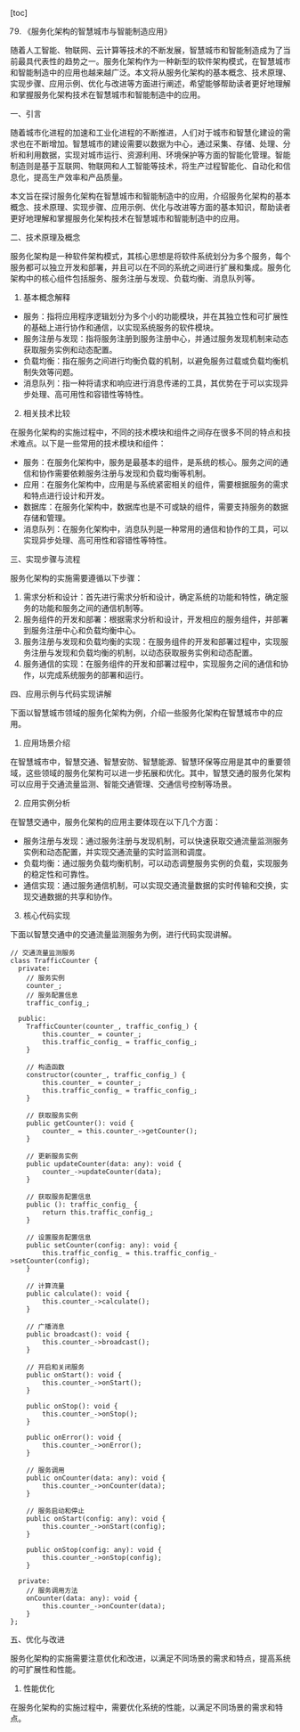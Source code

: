 
[toc]                    
                
                
79. 《服务化架构的智慧城市与智能制造应用》

随着人工智能、物联网、云计算等技术的不断发展，智慧城市和智能制造成为了当前最具代表性的趋势之一。服务化架构作为一种新型的软件架构模式，在智慧城市和智能制造中的应用也越来越广泛。本文将从服务化架构的基本概念、技术原理、实现步骤、应用示例、优化与改进等方面进行阐述，希望能够帮助读者更好地理解和掌握服务化架构技术在智慧城市和智能制造中的应用。

一、引言

随着城市化进程的加速和工业化进程的不断推进，人们对于城市和智慧化建设的需求也在不断增加。智慧城市的建设需要以数据为中心，通过采集、存储、处理、分析和利用数据，实现对城市运行、资源利用、环境保护等方面的智能化管理。智能制造则是基于互联网、物联网和人工智能等技术，将生产过程智能化、自动化和信息化，提高生产效率和产品质量。

本文旨在探讨服务化架构在智慧城市和智能制造中的应用，介绍服务化架构的基本概念、技术原理、实现步骤、应用示例、优化与改进等方面的基本知识，帮助读者更好地理解和掌握服务化架构技术在智慧城市和智能制造中的应用。

二、技术原理及概念

服务化架构是一种软件架构模式，其核心思想是将软件系统划分为多个服务，每个服务都可以独立开发和部署，并且可以在不同的系统之间进行扩展和集成。服务化架构中的核心组件包括服务、服务注册与发现、负载均衡、消息队列等。

1. 基本概念解释

- 服务：指将应用程序逻辑划分为多个小的功能模块，并在其独立性和可扩展性的基础上进行协作和通信，以实现系统服务的软件模块。
- 服务注册与发现：指将服务注册到服务注册中心，并通过服务发现机制来动态获取服务实例和动态配置。
- 负载均衡：指在服务之间进行均衡负载的机制，以避免服务过载或负载均衡机制失效等问题。
- 消息队列：指一种将请求和响应进行消息传递的工具，其优势在于可以实现异步处理、高可用性和容错性等特性。

2. 相关技术比较

在服务化架构的实施过程中，不同的技术模块和组件之间存在很多不同的特点和技术难点。以下是一些常用的技术模块和组件：

- 服务：在服务化架构中，服务是最基本的组件，是系统的核心。服务之间的通信和协作需要依赖服务注册与发现和负载均衡等机制。
- 应用：在服务化架构中，应用是与系统紧密相关的组件，需要根据服务的需求和特点进行设计和开发。
- 数据库：在服务化架构中，数据库也是不可或缺的组件，需要支持服务的数据存储和管理。
- 消息队列：在服务化架构中，消息队列是一种常用的通信和协作的工具，可以实现异步处理、高可用性和容错性等特性。

三、实现步骤与流程

服务化架构的实施需要遵循以下步骤：

1. 需求分析和设计：首先进行需求分析和设计，确定系统的功能和特性，确定服务的功能和服务之间的通信机制等。
2. 服务组件的开发和部署：根据需求分析和设计，开发相应的服务组件，并部署到服务注册中心和负载均衡中心。
3. 服务注册与发现和负载均衡的实现：在服务组件的开发和部署过程中，实现服务注册与发现和负载均衡的机制，以动态获取服务实例和动态配置。
4. 服务通信的实现：在服务组件的开发和部署过程中，实现服务之间的通信和协作，以完成系统服务的部署和运行。

四、应用示例与代码实现讲解

下面以智慧城市领域的服务化架构为例，介绍一些服务化架构在智慧城市中的应用。

1. 应用场景介绍

在智慧城市中，智慧交通、智慧安防、智慧能源、智慧环保等应用是其中的重要领域，这些领域的服务化架构可以进一步拓展和优化。其中，智慧交通的服务化架构可以应用于交通流量监测、智能交通管理、交通信号控制等场景。

2. 应用实例分析

在智慧交通中，服务化架构的应用主要体现在以下几个方面：

- 服务注册与发现：通过服务注册与发现机制，可以快速获取交通流量监测服务实例和动态配置，并实现交通流量的实时监测和调度。
- 负载均衡：通过服务负载均衡机制，可以动态调整服务实例的负载，实现服务的稳定性和可靠性。
- 通信实现：通过服务通信机制，可以实现交通流量数据的实时传输和交换，实现交通数据的共享和协作。

3. 核心代码实现

下面以智慧交通中的交通流量监测服务为例，进行代码实现讲解。

```
// 交通流量监测服务
class TrafficCounter {
  private:
    // 服务实例
    counter_;
    // 服务配置信息
    traffic_config_;

  public:
    TrafficCounter(counter_, traffic_config_) {
        this.counter_ = counter_;
        this.traffic_config_ = traffic_config_;
    }

    // 构造函数
    constructor(counter_, traffic_config_) {
        this.counter_ = counter_;
        this.traffic_config_ = traffic_config_;
    }

    // 获取服务实例
    public getCounter(): void {
        counter_ = this.counter_->getCounter();
    }

    // 更新服务实例
    public updateCounter(data: any): void {
        counter_->updateCounter(data);
    }

    // 获取服务配置信息
    public (): traffic_config_ {
        return this.traffic_config_;
    }

    // 设置服务配置信息
    public setCounter(config: any): void {
        this.traffic_config_ = this.traffic_config_->setCounter(config);
    }

    // 计算流量
    public calculate(): void {
        this.counter_->calculate();
    }

    // 广播消息
    public broadcast(): void {
        this.counter_->broadcast();
    }

    // 开启和关闭服务
    public onStart(): void {
        this.counter_->onStart();
    }

    public onStop(): void {
        this.counter_->onStop();
    }

    public onError(): void {
        this.counter_->onError();
    }

    // 服务调用
    public onCounter(data: any): void {
        this.counter_->onCounter(data);
    }

    // 服务启动和停止
    public onStart(config: any): void {
        this.counter_->onStart(config);
    }

    public onStop(config: any): void {
        this.counter_->onStop(config);
    }

  private:
    // 服务调用方法
    onCounter(data: any): void {
        this.counter_->onCounter(data);
    }
};
```

五、优化与改进

服务化架构的实施需要注意优化和改进，以满足不同场景的需求和特点，提高系统的可扩展性和性能。

1. 性能优化

在服务化架构的实施过程中，需要优化系统的性能，以满足不同场景的需求和特点。

